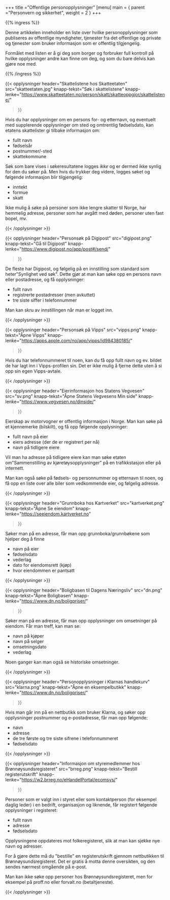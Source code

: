 +++
title ="Offentlige personopplysninger"
[menu]
main = { parent ="Personvern og sikkerhet", weight = 2 }
+++

<!-- markdownlint-disable MD033 MD013 MD034 -->

{{% ingress %}}

Denne artikkelen inneholder en liste over hvilke personopplysninger som publiseres av
offentlige myndigheter, tjenester fra det offentlige
og private og tjenester som bruker informasjon som er offentlig tilgjengelig.

Formålet med listen er å gi deg som borger og forbruker full kontroll på hvilke opplysninger
andre kan finne om deg, og som du bare delvis kan gjøre noe med.

{{% /ingress %}}

{{< opplysninger
  header="Skattelistene hos Skatteetaten"
  src="skatteetaten.jpg"
  knapp-tekst="Søk i skattelistene"
  knapp-lenke="https://www.skatteetaten.no/person/skatt/skatteoppgjor/skattelistene/"
>}}

Hvis du har opplysninger om en persons for- og etternavn, og eventuelt med supplerende opplysninger
om sted og omtrentlig fødselsdato, kan etatens skattelister gi tilbake informasjon om:

- fullt navn
- fødselsår
- postnummer/-sted
- skattekommune

Søk som bare vises i søkeresultatene logges _ikke_ og er dermed ikke synlig for den du søker på.
Men hvis du trykker deg videre, logges søket og følgende informasjon blir tilgjengelig:

- inntekt
- formue
- skatt

Ikke mulig å søke på personer som ikke lengre skatter til Norge, har hemmelig adresse,
personer som har avgått med døden, personer uten fast bopel, mv.

{{< /opplysninger >}}

{{< opplysninger
  header="Personsøk på Digipost"
  src="digipost.png"
  knapp-tekst="Gå til Digipost"
  knapp-lenke="https://www.digipost.no/app/post#/send/"
>}}

De fleste har Digipost, og følgelig på en innstilling som standard som heter"Synlighet ved søk".
Dette gjør at man kan søke opp en persons navn eller postadresse, og få opplysninger:

- fullt navn
- registrerte postadresser (men avkuttet)
- tre siste siffer i telefonnummer

Man kan skru av innstillingen når man er logget inn.

{{< /opplysninger >}}

{{< opplysninger
  header="Personsøk på Vipps"
  src="vipps.png"
  knapp-tekst="Åpne Vipps"
  knapp-lenke="https://apps.apple.com/no/app/vipps/id984380185/"
>}}

Hvis du har telefonnummeret til noen, kan du få opp fullt navn og ev. bildet de har lagt inn i
Vipps-profilen sin. Det er ikke mulig å fjerne dette uten å si opp sin egen Vipps-avtale.

{{< /opplysninger >}}

{{< opplysninger
  header="Eierinformasjon hos Statens Vegvesen"
  src="sv.png"
  knapp-tekst="Åpne Statens Vegvesens Min side"
  knapp-lenke="https://www.vegvesen.no/dinside/"
>}}

Eierskap av motorvogner er offentlig informasjon i Norge. Man kan søke på et kjennemerke (bilskilt),
og få opp følgende opplysninger:

- fullt navn på eier
- eiers adresse (der de er registrert per nå)
- navn på tidligere eiere

Vil man ha adresse på tidligere eiere kan man søke etaten om"Sammenstilling av
kjøretøysopplysninger" på en trafikkstasjon eller på internett.

Man kan også søke på fødsels- og personnummer og etternavn til noen, og få opp en liste over alle
biler som vedkommende eier, og følgelig adresse.

{{< /opplysninger >}}

{{< opplysninger
  header="Grunnboka hos Kartverket"
  src="kartverket.png"
  knapp-tekst="Åpne Se eiendom"
  knapp-lenke="https://seeiendom.kartverket.no"
>}}

Søker man på en adresse, får man opp grunnboka/grunnbøkene som hjelper deg å finne

- navn på eier
- fødselsdato
- vederlag
- dato for eiendomsrett (kjøp)
- hvor eiendommen er pantsatt

{{< /opplysninger >}}

{{< opplysninger
  header="Boligbasen til Dagens Næringsliv"
  src="dn.png"
  knapp-tekst="Åpne Boligbasen"
  knapp-lenke="https://www.dn.no/boligpriser/"
>}}

Søker man på en adresse, får man opp opplysninger om omsetninger på eiendom. Får man treff,
kan man se:

- navn på kjøper
- navn på selger
- omsetningsdato
- vederlag

Noen ganger kan man også se historiske omsetninger.

{{< /opplysninger >}}

{{< opplysninger
  header="Personopplysninger i Klarnas handlekurv"
  src="klarna.png"
  knapp-tekst="Åpne en eksempelbutikk"
  knapp-lenke="https://www.dn.no/boligpriser/"
>}}

Hvis man går inn på en nettbutikk som bruker Klarna, og søker opp opplysninger postnummer og
e-postadresse, får man opp følgende:

- navn
- adresse
- de tre første og tre siste sifrene i telefonnummeret
- fødselsdato

{{< /opplysninger >}}

{{< opplysninger
  header="Informasjon om styremedlemmer hos Brønnøysundsregisteret"
  src="brreg.png"
  knapp-tekst="Bestill registerutskrift"
  knapp-lenke="https://w2.brreg.no/eHandelPortal/ecomsys/"
>}}

Personer som er valgt inn i styret eller som kontaktperson (for eksempel daglig leder)
i en bedrift, organisasjon og liknende, får registert
følgende opplysninger i registeret:

- fullt navn
- adresse
- fødselsdato

Opplysningene oppdateres mot folkeregisteret, slik at man kan sjekke nye navn og adresser.

For å gjøre dette må du "bestille" en registerutskrift gjennom nettbutikken til
Brønnøysundsregisteret. Det er gratis å motta denne oversikten, og den sendes nærmest
omgående på e-post.

Man kan ikke søke opp personer hos Brønnøysundsregisteret, men for eksempel på proff.no
eller forvalt.no (betaltjeneste).

{{< /opplysninger >}}
